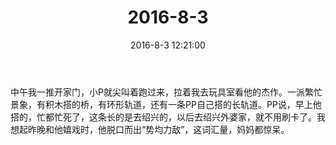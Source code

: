 ﻿---
title: "2016-8-3"
date: 2016-8-3 12:21:00
tags: 文字
categories: 爸爸
---
中午我一推开家门，小P就尖叫着跑过来，拉着我去玩具室看他的杰作。一派繁忙景象，有积木搭的桥，有环形轨道，还有一条PP自己搭的长轨道。PP说，早上他搭的，忙都忙死了，这条长的是去绍兴的，以后去绍兴外婆家，就不用刷卡了。我想起昨晚和他嬉戏时，他脱口而出“势均力敌”，这词汇量，妈妈都惊呆。